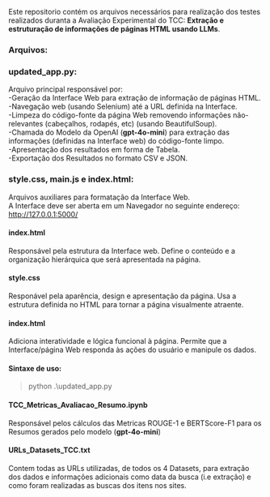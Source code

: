 Este repositorio contém os arquivos necessários para realização dos testes realizados duranta a Avaliação Experimental do TCC: **Extração e estruturação de informações de páginas HTML usando LLMs**.

### Arquivos:

### updated_app.py:
Arquivo principal responsável por:  
-Geração da Interface Web para extração de informação de páginas HTML.  
-Navegação web (usando Selenium) até a URL definida na Interface.  
-Limpeza do código-fonte da página Web removendo informações não-relevantes (cabeçalhos, rodapés, etc) (usando BeautifulSoup).  
-Chamada do Modelo da OpenAI (**gpt-4o-mini**) para extração das informações (definidas na Interface web) do código-fonte limpo.  
-Apresentação dos resultados em forma de Tabela.  
-Exportação dos Resultados no formato CSV e JSON.  

### style.css, main.js e index.html:
Arquivos auxiliares para formatação da Interface Web.  
A Interface deve ser aberta em um Navegador no seguinte endereço: http://127.0.0.1:5000/

#### index.html 
Responsável pela estrutura da Interface web. Define o conteúdo e a organização hierárquica que será apresentada na página.
#### style.css
Responável pela aparência, design e apresentação da página. Usa a estrutura definida no HTML para tornar a página visualmente atraente.
#### index.html
Adiciona interatividade e lógica funcional à página. Permite que a Interface/página Web responda às ações do usuário e manipule os dados.  

#### Sintaxe de uso:
> python .\updated_app.py

#### TCC_Metricas_Avaliacao_Resumo.ipynb
Responsável pelos cálculos das Metricas ROUGE-1 e BERTScore-F1 para os Resumos gerados pelo modelo  (**gpt-4o-mini**)


#### URLs_Datasets_TCC.txt
Contem todas as URLs utilizadas, de todos os 4 Datasets, para extração dos dados e informações adicionais como data da busca (i.e extração) e como foram realizadas as buscas dos itens nos sites.
